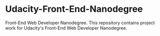 # Udacity-Front-End-Nanodegree
Front-End Web Developer Nanodegree. This repository contains project work for Udacity's Front-End Web Developer Nanodegree.
